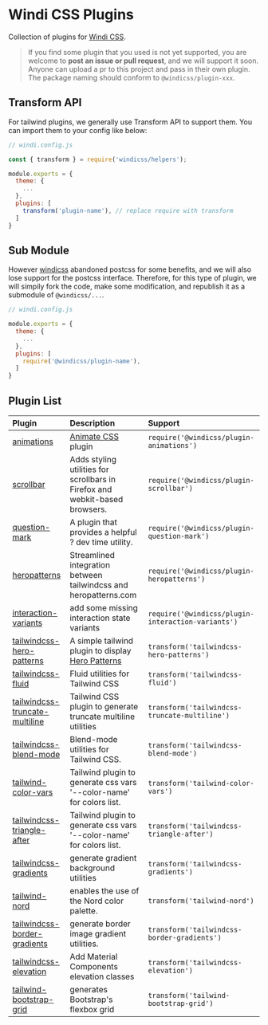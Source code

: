 # Windi CSS Plugins

Collection of plugins for [Windi CSS](https://github.com/windicss/windicss).

> If you find some plugin that you used is not yet supported, you are welcome to **post an issue or pull request**, and we will support it soon. Anyone can upload a pr to this project and pass in their own plugin. The package naming should conform to `@windicss/plugin-xxx`.

## Transform API

For tailwind plugins, we generally use Transform API to support them. You can import them to your config like below:

```js
// windi.config.js

const { transform } = require('windicss/helpers');

module.exports = {
  theme: {
    ...
  },
  plugins: [
    transform('plugin-name'), // replace require with transform
  ]
}
```

## Sub Module

However [windicss](https://github.com/windicss/windicss) abandoned postcss for some benefits, and we will also lose support for the postcss interface. Therefore, for this type of plugin, we will simpily fork the code, make some modification, and republish it as a submodule of `@windicss/...`.

```js
// windi.config.js

module.exports = {
  theme: {
    ...
  },
  plugins: [
    require('@windicss/plugin-name'),
  ]
}
```

## Plugin List

| Plugin                    | Description                                                  | Support       |
| :------------------------ | :----------------------------------------------------------- | :------------ |
| [animations](https://github.com/windicss/plugins/tree/main/packages/animations) | [Animate CSS](https://github.com/animate-css/animate.css) plugin | `require('@windicss/plugin-animations')` |
| [scrollbar](https://github.com/windicss/plugins/tree/main/packages/scrollbar) | Adds styling utilities for scrollbars in Firefox and webkit-based browsers. | `require('@windicss/plugin-scrollbar')` |
| [question-mark](https://github.com/windicss/plugins/tree/main/packages/question-mark) | A plugin that provides a helpful ? dev time utility. | `require('@windicss/plugin-question-mark')` |
| [heropatterns](https://github.com/windicss/plugins/tree/main/packages/heropatterns) | Streamlined integration between tailwindcss and heropatterns.com | `require('@windicss/plugin-heropatterns')` |
| [interaction-variants](https://github.com/windicss/plugins/tree/main/packages/interaction-variants) | add some missing interaction state variants | `require('@windicss/plugin-interaction-variants')` |
| [tailwindcss-hero-patterns](https://github.com/svengau/tailwindcss-hero-patterns) | A simple tailwind plugin to display [Hero Patterns](http://www.heropatterns.com/) | `transform('tailwindcss-hero-patterns')` |
| [tailwindcss-fluid](https://github.com/bradlc/tailwindcss-fluid) | Fluid utilities for Tailwind CSS | `transform('tailwindcss-fluid')` |
| [tailwindcss-truncate-multiline](https://github.com/jhta/tailwindcss-truncate-multiline) | Tailwind CSS plugin to generate truncate multiline utilities | `transform('tailwindcss-truncate-multiline')` |
| [tailwindcss-blend-mode](https://github.com/hacknug/tailwindcss-blend-mode) | Blend-mode utilities for Tailwind CSS. | `transform('tailwindcss-blend-mode')` |
| [tailwind-color-vars](https://github.com/n1kk/tailwind-color-vars) | Tailwind plugin to generate css vars '--color-name' for colors list. | `transform('tailwind-color-vars')` |
| [tailwindcss-triangle-after](https://github.com/chrisrowe/tailwindcss-triangle-after) | Tailwind plugin to generate css vars '--color-name' for colors list. | `transform('tailwindcss-triangle-after')` |
| [tailwindcss-gradients](https://github.com/benface/tailwindcss-gradients) | generate gradient background utilities | `transform('tailwindcss-gradients')` |
| [tailwind-nord](https://github.com/crumb1e/tailwind-nord) | enables the use of the Nord color palette. | `transform('tailwind-nord')` |
| [tailwindcss-border-gradients](https://github.com/cossssmin/tailwindcss-border-gradients) | generate border image gradient utilities. | `transform('tailwindcss-border-gradients')` |
| [tailwindcss-elevation](https://github.com/jonaskay/tailwindcss-elevation) | Add Material Components elevation classes | `transform('tailwindcss-elevation')` |
| [tailwind-bootstrap-grid](https://github.com/karolis-sh/tailwind-bootstrap-grid) | generates Bootstrap's flexbox grid | `transform('tailwind-bootstrap-grid')` |
